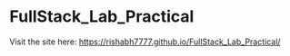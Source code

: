 # FullStack_Lab_Practical

Visit the site here: https://rishabh7777.github.io/FullStack_Lab_Practical/
